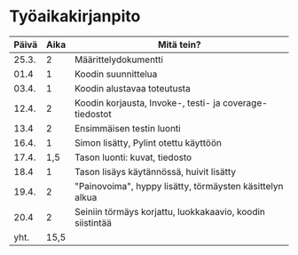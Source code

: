 # Työaikakirjanpito
|Päivä |Aika |Mitä tein?                                               |
|------|-----|---------------------------------------------------------|
|25.3. |2    |Määrittelydokumentti                                     |
|01.4  |1    |Koodin suunnittelua                                      |
|03.4. |1    |Koodin alustavaa toteutusta                              |
|12.4. |2    |Koodin korjausta, Invoke-, testi- ja coverage- tiedostot |
|13.4  |2    |Ensimmäisen testin luonti                                |
|16.4. |1    |Simon lisätty, Pylint otettu käyttöön                    |
|17.4. |1,5  |Tason luonti: kuvat, tiedosto                            |
|18.4  |1    |Tason lisäys käytännössä, huivit lisätty                 |
|19.4. |2    |"Painovoima", hyppy lisätty, törmäysten käsittelyn alkua |
|20.4  |2    |Seiniin törmäys korjattu, luokkakaavio, koodin siistintää|
|yht.  |15,5 |                                                         |
